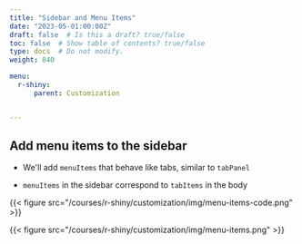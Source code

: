 ```yaml
---
title: "Sidebar and Menu Items"
date: "2023-05-01:00:00Z"
draft: false  # Is this a draft? true/false
toc: false  # Show table of contents? true/false
type: docs  # Do not modify.
weight: 840

menu:
  r-shiny:
      parent: Customization


---
```


## Add **menu items** to the sidebar

- We'll add `menuItems` that behave like tabs, similar to `tabPanel`

- `menuItems` in the sidebar correspond to `tabItems` in the body

{{< figure src="/courses/r-shiny/customization/img/menu-items-code.png" >}}

{{< figure src="/courses/r-shiny/customization/img/menu-items.png" >}}
